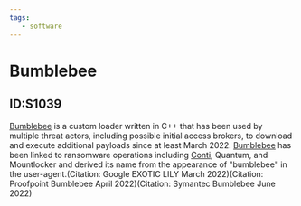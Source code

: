 ```yaml
---
tags:
   - software
---
```

# Bumblebee
## ID:S1039
[Bumblebee](/mitre/software/S1039) is a custom loader written in C++ that has been used by multiple threat actors, including possible initial access brokers, to download and execute additional payloads since at least March 2022. [Bumblebee](/mitre/software/S1039) has been linked to ransomware operations including [Conti](/mitre/software/S0575), Quantum, and Mountlocker and derived its name from the appearance of "bumblebee" in the user-agent.(Citation: Google EXOTIC LILY March 2022)(Citation: Proofpoint Bumblebee April 2022)(Citation: Symantec Bumblebee June 2022)

